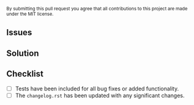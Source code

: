 <sub>By submitting this pull request you agree that all contributions to this project are made under the MIT license.</sub>

## Issues

<!-- Describe or link the issues this change resolves -->

## Solution

<!-- Describe how these changes resolve the aforementioned issues -->

## Checklist

- [ ] Tests have been included for all bug fixes or added functionality.
- [ ] The `changelog.rst` has been updated with any significant changes.
